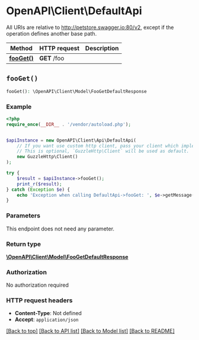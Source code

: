 # OpenAPI\Client\DefaultApi

All URIs are relative to http://petstore.swagger.io:80/v2, except if the operation defines another base path.

| Method | HTTP request | Description |
| ------------- | ------------- | ------------- |
| [**fooGet()**](DefaultApi.md#fooGet) | **GET** /foo |  |


## `fooGet()`

```php
fooGet(): \OpenAPI\Client\Model\FooGetDefaultResponse
```



### Example

```php
<?php
require_once(__DIR__ . '/vendor/autoload.php');


$apiInstance = new OpenAPI\Client\Api\DefaultApi(
    // If you want use custom http client, pass your client which implements `GuzzleHttp\ClientInterface`.
    // This is optional, `GuzzleHttp\Client` will be used as default.
    new GuzzleHttp\Client()
);

try {
    $result = $apiInstance->fooGet();
    print_r($result);
} catch (Exception $e) {
    echo 'Exception when calling DefaultApi->fooGet: ', $e->getMessage(), PHP_EOL;
}
```

### Parameters

This endpoint does not need any parameter.

### Return type

[**\OpenAPI\Client\Model\FooGetDefaultResponse**](../Model/FooGetDefaultResponse.md)

### Authorization

No authorization required

### HTTP request headers

- **Content-Type**: Not defined
- **Accept**: `application/json`

[[Back to top]](#) [[Back to API list]](../../README.md#endpoints)
[[Back to Model list]](../../README.md#models)
[[Back to README]](../../README.md)
